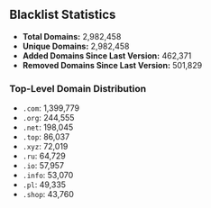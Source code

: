 ## Blacklist Statistics

- **Total Domains:** 2,982,458
- **Unique Domains:** 2,982,458
- **Added Domains Since Last Version:** 462,371
- **Removed Domains Since Last Version:** 501,829

### Top-Level Domain Distribution

-  `.com`: 1,399,779
-  `.org`: 244,555
-  `.net`: 198,045
-  `.top`: 86,037
-  `.xyz`: 72,019
-  `.ru`: 64,729
-  `.io`: 57,957
-  `.info`: 53,070
-  `.pl`: 49,335
-  `.shop`: 43,760
